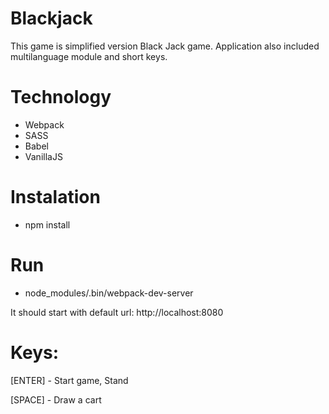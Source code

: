 # Blackjack
This game is simplified version Black Jack game. Application also included multilanguage module and short keys.

# Technology 
- Webpack
- SASS
- Babel
- VanillaJS

# Instalation

- npm install

# Run

- node_modules/.bin/webpack-dev-server

It should start with default url: http://localhost:8080

# Keys:
[ENTER] - Start game, Stand

[SPACE] - Draw a cart

